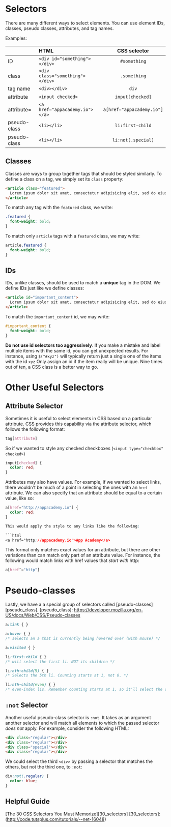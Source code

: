 # Selectors

There are many different ways to select elements. You can use element IDs, classes, pseudo classes, attributes, and tag names.

Examples:

|              | HTML                            | CSS selector              |
|:------------ |:------------------------------- |:-------------------------:|
| ID           | `<div id="something"></div>`    | `#something`              |
| class        | `<div class="something"></div>` | `.something`              |
| tag name     | `<div></div>`                   | `div`                     |
| attribute    | `<input checked>`               | `input[checked]`          |
| attribute=   | `<a href="appacademy.io"></a>`  | `a[href="appacademy.io"]` |
| pseudo-class | `<li></li>`                     | `li:first-child`          |
| pseudo-class | `<li></li>`                     | `li:not(.special)`        |

## Classes

Classes are ways to group together tags that should be styled similarly. To define a class on a tag, we simply set its `class` property:

```html
<article class="featured">
  Lorem ipsum dolor sit amet, consectetur adipisicing elit, sed do eiusmod tempor incididunt ut labore et dolore magna aliqua.
</article>
```

To match any tag with the `featured` class, we write:
```css
.featured {
  font-weight: bold;
}
```

To match only `article` tags with a `featured` class, we may write:
```css
article.featured {
  font-weight: bold;
}
```

## IDs

IDs, unlike classes, should be used to match a **unique** tag in the DOM. We define IDs just like we define classes:

```html
<article id="important_content">
  Lorem ipsum dolor sit amet, consectetur adipisicing elit, sed do eiusmod tempor incididunt ut labore et dolore magna aliqua.
</article>
```

To match the `important_content` id, we may write:

```css
#important_content {
  font-weight: bold;
}
```

**Do not use id selectors too aggressively**. If you make a mistake
and label multiple items with the same id, you can get unexpected
results. For instance, using `$("#xyz")` will typically return just a
single one of the items with the id `xyz` Only assign an id if the
item really will be unique. Nine times out of ten, a CSS class is a
better way to go.

# Other Useful Selectors

## Attribute Selector

Sometimes it is useful to select elements in CSS based on a particular attribute. CSS provides this capability via the attribute selector, which
follows the following format:

```css
tag[attribute]
```

So if we wanted to style any checked checkboxes
(`<input type="checkbox" checked>`)

```css
input[checked] {
  color: red;
}
```

Attributes may also have values. For example, if we wanted to select links, there wouldn't be much of a point in selecting the ones with an `href` attribute. We can also specify that an attribute should be equal to a certain value, like so:

```css
a[href="http://appacademy.io"] {
  color: red;
}

This would apply the style to any links like the following:

```html
<a href="http://appacademy.io">App Academy</a>
```

This format only matches exact values for an attribute, but there are other
variations than can match only part of an attribute value. For instance,
the following would match links with href values that *start with* http:

```css
a[href^="http"]
```

# Pseudo-classes

Lastly, we have a a special group of selectors called [pseudo-classes][pseudo_class].
[pseudo_class]: https://developer.mozilla.org/en-US/docs/Web/CSS/Pseudo-classes

```css
a:link { }

a:hover { }
/* selects an a that is currently being hovered over (with mouse) */

a:visited { }

li:first-child { }
/* will select the first li. NOT its children */

li:nth-child(5) { }
/* Selects the 5th li. Counting starts at 1, not 0. */

li:nth-child(even) { }
/* even-index lis. Remember counting starts at 1, so it'll select the second, fourth, etc. */
```

## `:not` Selector

Another useful pseudo-class selector is `:not`. It takes as an argument
another selector and will match all elements to which the passed selector
*does not* apply. For example, consider the following HTML:

```html
<div class="regular"></div>
<div class="regular"></div>
<div class="special"></div>
<div class="regular"></div>
```

We could select the third `<div>` by passing a selector that matches the others,
but not the third one, to `:not`:

```css
div:not(.regular) {
  color: blue;
}
```

## Helpful Guide

[The 30 CSS Selectors You Must Memorize][30_selectors]
[30_selectors]: (http://code.tutsplus.com/tutorials/--net-16048)

[css3-selectors]: http://www.w3.org/TR/css3-selectors/#selectors